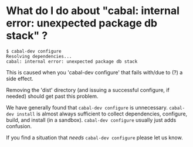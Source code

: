 
# What do I do about "cabal: internal error: unexpected package db stack" ?

    $ cabal-dev configure
    Resolving dependencies...
    cabal: internal error: unexpected package db stack

This is caused when you 'cabal-dev configure' that fails with/due to (?) a side effect.

Removing the 'dist' directory (and issuing a successful configure, if needed) should get past this problem.

We have generally found that `cabal-dev configure` is unnecessary.
`cabal-dev install` is almost always sufficient to collect
dependencies, configure, build, and install (in a sandbox).
`cabal-dev configure` usually just adds confusion.

If you find a situation that *needs* `cabal-dev configure` please let
us know.